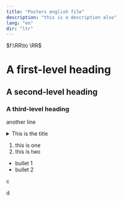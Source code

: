 ```yaml
---
title: "Posters english file"
description: "this is a description also"
lang: "en"
dir: "ltr"
---
```


$\newcommand{\RR}{\mathbb{R}}$
$f:\RR\to \RR$

# A first-level heading
## A second-level heading
### A third-level heading
another line

<details>
<summary> This is the title</summary>

 1. this is one (inside collapsible)
 2. this is two (inside collapsible)

- bullet 1 (inside collapsible)
- bullet 2 (inside collapsible)

</details>

 1. this is one
 2. this is two

- bullet 1
- bullet 2

c

<script src="mySketch.js" type="text/javascript"></script><script src="https://cdn.jsdelivr.net/npm/p5@1.7.0/lib/p5.js" type="text/javascript"></script>

d

